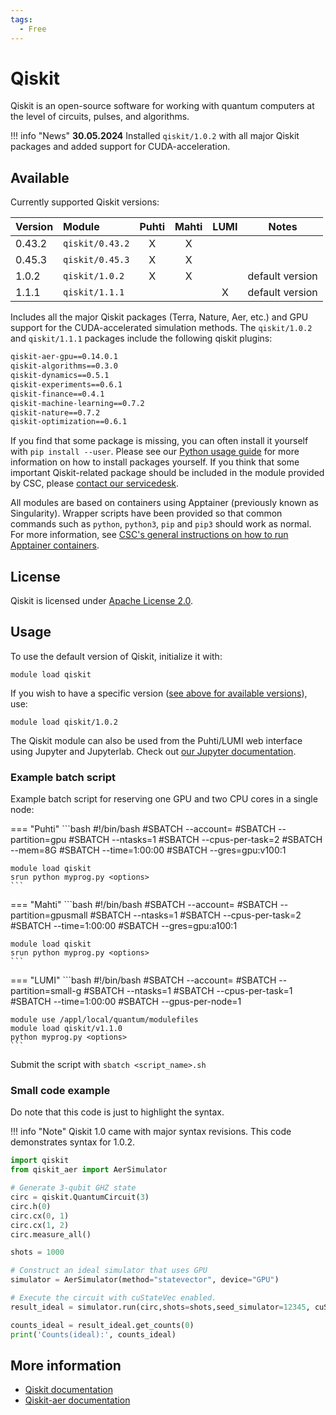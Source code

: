 ```yaml
---
tags:
  - Free
---
```


# Qiskit

Qiskit is an open-source software for working with quantum computers at the level
of circuits, pulses, and algorithms. 

!!! info "News"
     **30.05.2024** Installed `qiskit/1.0.2` with all major Qiskit packages and
     added support for CUDA-acceleration.

## Available

Currently supported Qiskit versions:

| Version | Module          | Puhti | Mahti | LUMI | Notes           |
| :------ | :-------------- | :---: | :---: | :---:| --------------- |
| 0.43.2  | `qiskit/0.43.2` |   X   |   X   |      |                 |
| 0.45.3  | `qiskit/0.45.3` |   X   |   X   |      |                 |
| 1.0.2   | `qiskit/1.0.2`  |   X   |   X   |      | default version |
| 1.1.1   | `qiskit/1.1.1`  |       |       |  X   | default version |

Includes all the major Qiskit packages (Terra, Nature, Aer, etc.) and GPU support for the
CUDA-accelerated simulation methods. The `qiskit/1.0.2` and `qiskit/1.1.1` packages include the following qiskit plugins:

```bash
qiskit-aer-gpu==0.14.0.1
qiskit-algorithms==0.3.0
qiskit-dynamics==0.5.1
qiskit-experiments==0.6.1
qiskit-finance==0.4.1
qiskit-machine-learning==0.7.2
qiskit-nature==0.7.2
qiskit-optimization==0.6.1
```


If you find that some package is missing, you can often install it yourself with `pip install --user`.
Please see our [Python usage guide](../support/tutorials/python-usage-guide.md#installing-python-packages-to-existing-modules) for
more information on how to install packages yourself. If you think that some important
Qiskit-related package should be included in the module provided by CSC, please
[contact our servicedesk](../support/contact.md).

All modules are based on containers using Apptainer (previously known as Singularity).
Wrapper scripts have been provided so that common commands such as `python`,
`python3`, `pip` and `pip3` should work as normal. For more information, see
[CSC's general instructions on how to run Apptainer containers](../computing/containers/run-existing.md).

## License

Qiskit is licensed under
[Apache License 2.0](https://github.com/Qiskit/qiskit-metapackage/blob/master/LICENSE.txt).

## Usage

To use the default version of Qiskit, initialize
it with:

```text
module load qiskit
```

If you wish to have a specific version ([see above for available
versions](#available)), use:

```text
module load qiskit/1.0.2
```

The Qiskit module can also be used from the Puhti/LUMI web interface using Jupyter and
Jupyterlab. Check out [our Jupyter documentation](../../computing/webinterface/jupyter/). 

### Example batch script

Example batch script for reserving one GPU and two CPU cores in a single node:

=== "Puhti"
    ```bash
    #!/bin/bash
    #SBATCH --account=<project>
    #SBATCH --partition=gpu
    #SBATCH --ntasks=1
    #SBATCH --cpus-per-task=2
    #SBATCH --mem=8G
    #SBATCH --time=1:00:00
    #SBATCH --gres=gpu:v100:1
        
    module load qiskit
    srun python myprog.py <options>
    ```

=== "Mahti"
    ```bash
    #!/bin/bash
    #SBATCH --account=<project>
    #SBATCH --partition=gpusmall
    #SBATCH --ntasks=1
    #SBATCH --cpus-per-task=2
    #SBATCH --time=1:00:00
    #SBATCH --gres=gpu:a100:1
    
    module load qiskit
    srun python myprog.py <options>
    ```

=== "LUMI"
    ```bash
    #!/bin/bash
    #SBATCH --account=<project>
    #SBATCH --partition=small-g
    #SBATCH --ntasks=1
    #SBATCH --cpus-per-task=1
    #SBATCH --time=1:00:00
    #SBATCH --gpus-per-node=1
    
    module use /appl/local/quantum/modulefiles
    module load qiskit/v1.1.0
    python myprog.py <options>
    ```


Submit the script with `sbatch <script_name>.sh`

### Small code example

Do note that this code is just to highlight the syntax.

!!! info "Note"
     Qiskit 1.0 came with major syntax revisions. This code demonstrates syntax for 1.0.2.

```Python
import qiskit
from qiskit_aer import AerSimulator

# Generate 3-qubit GHZ state
circ = qiskit.QuantumCircuit(3)
circ.h(0)
circ.cx(0, 1)
circ.cx(1, 2)
circ.measure_all()

shots = 1000

# Construct an ideal simulator that uses GPU
simulator = AerSimulator(method="statevector", device="GPU")

# Execute the circuit with cuStateVec enabled. 
result_ideal = simulator.run(circ,shots=shots,seed_simulator=12345, cuStateVec_enable=True).result()

counts_ideal = result_ideal.get_counts(0)
print('Counts(ideal):', counts_ideal)
```

## More information

- [Qiskit documentation](https://qiskit.org/documentation/getting_started.html)
- [Qiskit-aer documentation](https://qiskit.org/ecosystem/aer/tutorials/index.html)
